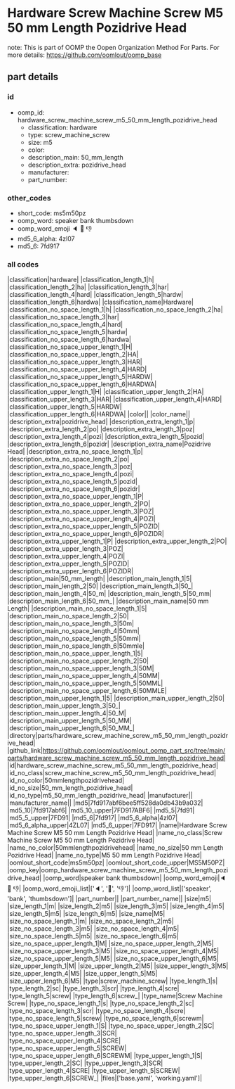 # Hardware Screw Machine Screw M5 50 mm Length Pozidrive Head  

note: This is part of OOMP the Oopen Organization Method For Parts. For more details: https://github.com/oomlout/oomp_base

##  part details





### id
* oomp_id: hardware_screw_machine_screw_m5_50_mm_length_pozidrive_head
  * classification: hardware
  * type: screw_machine_screw
  * size: m5
  * color: 
  * description_main: 50_mm_length
  * description_extra: pozidrive_head
  * manufacturer: 
  * part_number: 

### other_codes
* short_code: ms5m50pz
* oomp_word: speaker bank thumbsdown
* oomp_word_emoji :speaker: :bank: :thumbsdown:
* md5_6_alpha: 4zl07
* md5_6: 7fd917

### all codes 
|classification|hardware|
|classification_length_1|h|
|classification_length_2|ha|
|classification_length_3|har|
|classification_length_4|hard|
|classification_length_5|hardw|
|classification_length_6|hardwa|
|classification_name|Hardware|
|classification_no_space_length_1|h|
|classification_no_space_length_2|ha|
|classification_no_space_length_3|har|
|classification_no_space_length_4|hard|
|classification_no_space_length_5|hardw|
|classification_no_space_length_6|hardwa|
|classification_no_space_upper_length_1|H|
|classification_no_space_upper_length_2|HA|
|classification_no_space_upper_length_3|HAR|
|classification_no_space_upper_length_4|HARD|
|classification_no_space_upper_length_5|HARDW|
|classification_no_space_upper_length_6|HARDWA|
|classification_upper_length_1|H|
|classification_upper_length_2|HA|
|classification_upper_length_3|HAR|
|classification_upper_length_4|HARD|
|classification_upper_length_5|HARDW|
|classification_upper_length_6|HARDWA|
|color||
|color_name||
|description_extra|pozidrive_head|
|description_extra_length_1|p|
|description_extra_length_2|po|
|description_extra_length_3|poz|
|description_extra_length_4|pozi|
|description_extra_length_5|pozid|
|description_extra_length_6|pozidr|
|description_extra_name|Pozidrive Head|
|description_extra_no_space_length_1|p|
|description_extra_no_space_length_2|po|
|description_extra_no_space_length_3|poz|
|description_extra_no_space_length_4|pozi|
|description_extra_no_space_length_5|pozid|
|description_extra_no_space_length_6|pozidr|
|description_extra_no_space_upper_length_1|P|
|description_extra_no_space_upper_length_2|PO|
|description_extra_no_space_upper_length_3|POZ|
|description_extra_no_space_upper_length_4|POZI|
|description_extra_no_space_upper_length_5|POZID|
|description_extra_no_space_upper_length_6|POZIDR|
|description_extra_upper_length_1|P|
|description_extra_upper_length_2|PO|
|description_extra_upper_length_3|POZ|
|description_extra_upper_length_4|POZI|
|description_extra_upper_length_5|POZID|
|description_extra_upper_length_6|POZIDR|
|description_main|50_mm_length|
|description_main_length_1|5|
|description_main_length_2|50|
|description_main_length_3|50_|
|description_main_length_4|50_m|
|description_main_length_5|50_mm|
|description_main_length_6|50_mm_|
|description_main_name|50 mm Length|
|description_main_no_space_length_1|5|
|description_main_no_space_length_2|50|
|description_main_no_space_length_3|50m|
|description_main_no_space_length_4|50mm|
|description_main_no_space_length_5|50mml|
|description_main_no_space_length_6|50mmle|
|description_main_no_space_upper_length_1|5|
|description_main_no_space_upper_length_2|50|
|description_main_no_space_upper_length_3|50M|
|description_main_no_space_upper_length_4|50MM|
|description_main_no_space_upper_length_5|50MML|
|description_main_no_space_upper_length_6|50MMLE|
|description_main_upper_length_1|5|
|description_main_upper_length_2|50|
|description_main_upper_length_3|50_|
|description_main_upper_length_4|50_M|
|description_main_upper_length_5|50_MM|
|description_main_upper_length_6|50_MM_|
|directory|parts/hardware_screw_machine_screw_m5_50_mm_length_pozidrive_head|
|github_link|https://github.com/oomlout/oomlout_oomp_part_src/tree/main/parts/hardware_screw_machine_screw_m5_50_mm_length_pozidrive_head|
|id|hardware_screw_machine_screw_m5_50_mm_length_pozidrive_head|
|id_no_class|screw_machine_screw_m5_50_mm_length_pozidrive_head|
|id_no_color|50mmlengthpozidrivehead|
|id_no_size|50_mm_length_pozidrive_head|
|id_no_type|m5_50_mm_length_pozidrive_head|
|manufacturer||
|manufacturer_name||
|md5|7fd917abf6bee5ff528da0db43b9a032|
|md5_10|7fd917abf6|
|md5_10_upper|7FD917ABF6|
|md5_5|7fd91|
|md5_5_upper|7FD91|
|md5_6|7fd917|
|md5_6_alpha|4zl07|
|md5_6_alpha_upper|4ZL07|
|md5_6_upper|7FD917|
|name|Hardware Screw Machine Screw M5 50 mm Length Pozidrive Head|
|name_no_class|Screw Machine Screw M5 50 mm Length Pozidrive Head|
|name_no_color|50mmlengthpozidrivehead|
|name_no_size|50 mm Length Pozidrive Head|
|name_no_type|M5 50 mm Length Pozidrive Head|
|oomlout_short_code|ms5m50pz|
|oomlout_short_code_upper|MS5M50PZ|
|oomp_key|oomp_hardware_screw_machine_screw_m5_50_mm_length_pozidrive_head|
|oomp_word|speaker bank thumbsdown|
|oomp_word_emoji|:speaker: :bank: :thumbsdown:|
|oomp_word_emoji_list|[':speaker:', ':bank:', ':thumbsdown:']|
|oomp_word_list|['speaker', 'bank', 'thumbsdown']|
|part_number||
|part_number_name||
|size|m5|
|size_length_1|m|
|size_length_2|m5|
|size_length_3|m5|
|size_length_4|m5|
|size_length_5|m5|
|size_length_6|m5|
|size_name|M5|
|size_no_space_length_1|m|
|size_no_space_length_2|m5|
|size_no_space_length_3|m5|
|size_no_space_length_4|m5|
|size_no_space_length_5|m5|
|size_no_space_length_6|m5|
|size_no_space_upper_length_1|M|
|size_no_space_upper_length_2|M5|
|size_no_space_upper_length_3|M5|
|size_no_space_upper_length_4|M5|
|size_no_space_upper_length_5|M5|
|size_no_space_upper_length_6|M5|
|size_upper_length_1|M|
|size_upper_length_2|M5|
|size_upper_length_3|M5|
|size_upper_length_4|M5|
|size_upper_length_5|M5|
|size_upper_length_6|M5|
|type|screw_machine_screw|
|type_length_1|s|
|type_length_2|sc|
|type_length_3|scr|
|type_length_4|scre|
|type_length_5|screw|
|type_length_6|screw_|
|type_name|Screw Machine Screw|
|type_no_space_length_1|s|
|type_no_space_length_2|sc|
|type_no_space_length_3|scr|
|type_no_space_length_4|scre|
|type_no_space_length_5|screw|
|type_no_space_length_6|screwm|
|type_no_space_upper_length_1|S|
|type_no_space_upper_length_2|SC|
|type_no_space_upper_length_3|SCR|
|type_no_space_upper_length_4|SCRE|
|type_no_space_upper_length_5|SCREW|
|type_no_space_upper_length_6|SCREWM|
|type_upper_length_1|S|
|type_upper_length_2|SC|
|type_upper_length_3|SCR|
|type_upper_length_4|SCRE|
|type_upper_length_5|SCREW|
|type_upper_length_6|SCREW_|
|files|['base.yaml', 'working.yaml']|
